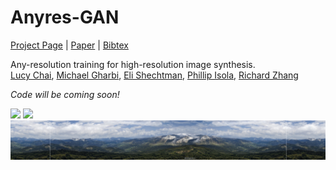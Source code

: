# Anyres-GAN
[Project Page](https://chail.github.io/anyres-gan/) | [Paper](https://arxiv.org/abs/2204.07156) | [Bibtex](https://chail.github.io/anyres-gan/bibtex.txt)

Any-resolution training for high-resolution image synthesis.\
[Lucy Chai](http://people.csail.mit.edu/lrchai/), [Michael Gharbi](http://mgharbi.com/), [Eli Shechtman](https://research.adobe.com/person/eli-shechtman/), [Phillip Isola](http://web.mit.edu/phillipi/), [Richard Zhang](https://richzhang.github.io/)

*Code will be coming soon!*

<img src='img/github_loop.gif'>

<img src='img/pano010-2.gif' width=800px>
<img src='img/pano010.png' width=800px>

